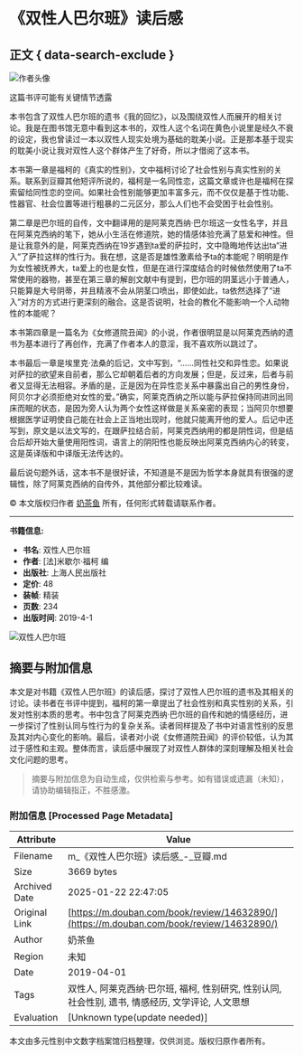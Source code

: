 # 《双性人巴尔班》读后感

## 正文 { data-search-exclude }


![作者头像](https://img9.doubanio.com/icon/u218856419-4.jpg)

这篇书评可能有关键情节透露

本书包含了双性人巴尔班的遗书《我的回忆》，以及围绕双性人而展开的相关讨论。我是在图书馆无意中看到这本书的，双性人这个名词在黄色小说里是经久不衰的设定，我也曾读过一本以双性人现实处境为基础的耽美小说。正是那本基于现实的耽美小说让我对双性人这个群体产生了好奇，所以才借阅了这本书。

本书第一章是福柯的《真实的性别》，文中福柯讨论了社会性别与真实性别的关系。联系到豆瓣其他短评所说的，福柯是一名同性恋，这篇文章或许也是福柯在探索留给同性恋的空间。如果社会性别能够更加丰富多元，而不仅仅是基于性功能、性器官、社会位置等进行粗暴的二元区分，那么人们也不会受困于社会性别。

第二章是巴尔班的自传，文中翻译用的是阿莱克西纳·巴尔班这一女性名字，并且在阿莱克西纳的笔下，她从小生活在修道院，她的情感体验充满了慈爱和神性。但是让我意外的是，阿莱克西纳在19岁遇到ta爱的萨拉时，文中隐晦地传达出ta“进入”了萨拉这样的性行为。我在想，这是否是雄性激素给予ta的本能呢？明明是作为女性被抚养大，ta爱上的也是女性，但是在进行深度结合的时候依然使用了ta不常使用的器物，甚至在第三章的解剖文献中有提到，巴尔班的阴茎远小于普通人，只能算是大号阴蒂，并且精液不会从阴茎口喷出，即使如此，ta依然选择了“进入”对方的方式进行更深刻的融合。这是否说明，社会的教化不能影响一个人动物性的本能呢？

本书第四章是一篇名为《女修道院丑闻》的小说，作者很明显是以阿莱克西纳的遗书为基本进行了再创作，充满了作者本人的意淫，我不喜欢所以跳过了。

本书最后一章是埃里克·法桑的后记，文中写到，“……同性社交和异性恋。如果说对萨拉的欲望来自前者，那么它却朝着后者的方向发展；但是，反过来，后者与前者又显得无法相容。矛盾的是，正是因为在异性恋关系中暴露出自己的男性身份，阿贝尔才必须拒绝对女性的爱。”确实，阿莱克西纳之所以能与萨拉保持同进同出同床而眠的状态，是因为旁人认为两个女性这样做是关系亲密的表现；当阿贝尔想要根据医学证明使自己能在社会上正当地出现时，他就只能离开他的爱人。后记中还写到，原文是以法文写的，在跟萨拉结合前，阿莱克西纳用的都是阴性词，但是结合后却开始大量使用阳性词，语言上的阴阳性也能反映出阿莱克西纳内心的转变，这是英译版和中译版无法传达的。

最后说句题外话，这本书不是很好读，不知道是不是因为哲学本身就具有很强的逻辑性，除了阿莱克西纳的自传外，其他部分都比较难读。

© 本文版权归作者 [奶茶鱼](https://www.douban.com/people/218856419/) 所有，任何形式转载请联系作者。

---

**书籍信息:**

- **书名**: 双性人巴尔班
- **作者**: [法]米歇尔·福柯 编
- **出版社**: 上海人民出版社
- **定价**: 48
- **装帧**: 精装
- **页数**: 234
- **出版时间**: 2019-4-1

![双性人巴尔班](https://img2.doubanio.com/view/subject/l/public/s31316371.jpg)
<!-- tcd_original_link https://m.douban.com/book/review/14632890/ -->


## 摘要与附加信息

<!-- tcd_abstract -->
本文是对书籍《双性人巴尔班》的读后感，探讨了双性人巴尔班的遗书及其相关的讨论。读书者在书评中提到，福柯的第一章提出了社会性别和真实性别的关系，引发对性别本质的思考。书中包含了阿莱克西纳·巴尔班的自传和她的情感经历，进一步探讨了性别认同与性行为的复杂关系。读者同样提及了书中对语言性别的反思及其对内心变化的影响。最后，读者对小说《女修道院丑闻》的评价较低，认为其过于感性和主观。整体而言，读后感中展现了对双性人群体的深刻理解及相关社会文化问题的思考。
<!-- tcd_abstract_end -->

> 摘要与附加信息为自动生成，仅供检索与参考。如有错误或遗漏（未知），请协助编辑指正，不胜感激。

### 附加信息 [Processed Page Metadata]

| Attribute       | Value                                  |
|-----------------|----------------------------------------|
| Filename        | m_《双性人巴尔班》读后感_-_豆瓣.md                             |
| Size            | 3669 bytes                           |
| Archived Date   | 2025-01-22 22:47:05                             |
| Original Link   | [https://m.douban.com/book/review/14632890/](https://m.douban.com/book/review/14632890/)                       |
| Author          | 奶茶鱼                               |
| Region          | 未知                               |
| Date            | 2019-04-01                                 |
| Tags            | 双性人, 阿莱克西纳·巴尔班, 福柯, 性别研究, 性别认同, 社会性别, 遗书, 情感经历, 文学评论, 人文思想                                 |
| Evaluation            | [Unknown type(update needed)]                                 |
<!-- tcd_table_end -->

本文由多元性别中文数字档案馆归档整理，仅供浏览。版权归原作者所有。

